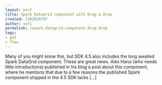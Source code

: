 ```yaml
---
layout: post
title: Spark DataGrid component with Drag & Drop
created: 1302930797
author: sefi
permalink: /spark-datagrid-component-drag-drop
tags:
- gwt
- flex
---
```

Many of you might know this, but SDK 4.5 also includes the long awaited Spark DataGrid component. These are great news. Alex Harui (who needs little introductions) published in his blog a post about this component, where he mentions that due to a few reasons the published Spark component shipped in the 4.5 SDK lacks [...]<img alt="" border="0" src="http://stats.wordpress.com/b.gif?host=flexblackbelt.wordpress.com&blog=5633522&post=463&subd=flexblackbelt&ref=&feed=1" width="1" height="1" />
